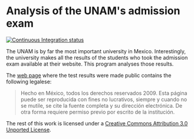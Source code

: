 Analysis of the UNAM's admission exam
======================================

[![Continuous Integration status](https://secure.travis-ci.org/diegovalle/unam.png)](http://travis-ci.org/diegovalle/unam)

The UNAM is by far the most important university in Mexico. Interestingly, the university makes all the results of the students who took the admission exam available at their website. This program analyses those results.

The [web page](https://servicios.dgae.unam.mx/Junio2013/resultados/) where the test results were made public contains the following legalese:

> Hecho en México, todos los derechos reservados 2009. Esta página puede ser reproducida con fines no lucrativos, siempre y cuando no se mutile, se cite la fuente completa y su dirección electrónica. De otra forma requiere permiso previo por escrito de la institución.

The rest of this work is licensed under a [Creative Commons Attribution 3.0 Unported License](http://creativecommons.org/licenses/by/3.0/).
